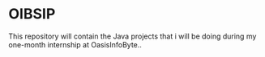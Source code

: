 # OIBSIP
This repository will contain the Java projects that i will be doing during my one-month internship at OasisInfoByte..
